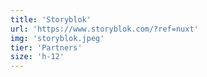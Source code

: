 ```yaml
---
title: 'Storyblok'
url: 'https://www.storyblok.com/?ref=nuxt'
img: 'storyblok.jpeg'
tier: 'Partners'
size: 'h-12'
---
```

